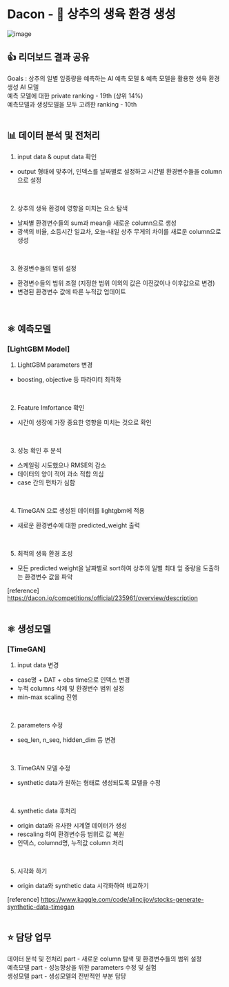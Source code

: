# Dacon - 🥬 상추의 생육 환경 생성
![image](https://user-images.githubusercontent.com/92291198/236023180-d177d518-7f9f-45f0-b0b3-6fa41b3149de.png)

## 👍 리더보드 결과 공유
Goals : 상추의 일별 잎중량을 예측하는 AI 예측 모델 & 예측 모델을 활용한 생육 환경 생성 AI 모델 <br>
예측 모델에 대한 private ranking - 19th (상위 14%) <br>
예측모델과 생성모델을 모두 고려한 ranking - 10th <br>
<br>

## 📊 데이터 분석 및 전처리
1. input data & ouput data 확인
* output 형태에 맞추어, 인덱스를 날짜별로 설정하고 시간별 환경변수들을 column으로 설정 <br>
 <br>

2. 상추의 생육 환경에 영향을 미치는 요소 탐색
* 날짜별 환경변수들의 sum과 mean을 새로운 column으로 생성
* 광색의 비율, 소등시간 일교차, 오늘-내일 상추 무게의 차이를 새로운 column으로 생성 <br>
<br>

3. 환경변수들의 범위 설정
* 환경변수들의 범위 조절 (지정한 범위 이외의 값은 이전값이나 이후값으로 변경)
* 변경된 환경변수 값에 따른 누적값 업데이트  <br>
 <br>
 
## ⚛️ 예측모델 
### **[LightGBM Model]** <br> 
1. LightGBM parameters 변경
* boosting, objective 등 파라미터 최적화<br>
<br>

2. Feature Imfortance 확인
* 시간이 생장에 가장 중요한 영향을 미치는 것으로 확인 <br>
<br>

3. 성능 확인 후 분석
* 스케일링 시도했으나 RMSE의 감소
* 데이터의 양이 적어 과소 적합 의심
* case 간의 편차가 심함<br>
<br>

4. TimeGAN 으로 생성된 데이터를 lightgbm에 적용
* 새로운 환경변수에 대한 predicted_weight 출력<br>
<br>

5. 최적의 생육 환경 조성
* 모든 predicted weight을 날짜별로 sort하여 상추의 일별 최대 잎 중량을 도출하는 환경변수 값을 파악

[reference] https://dacon.io/competitions/official/235961/overview/description <br>
<br>
 
## ⚛️ 생성모델
### **[TimeGAN]** <br>
1. input data 변경
* case명 + DAT + obs time으로 인덱스 변경
* 누적 columns 삭제 및 환경변수 범위 설정 
* min-max scaling 진행 <br>
<br>

2. parameters 수정
* seq_len, n_seq, hidden_dim 등 변경 <br>
<br>

3. TimeGAN 모델 수정
* synthetic data가 원하는 형태로 생성되도록 모델을 수정 <br>
<br>

4. synthetic data 후처리
* origin data와 유사한 시계열 데이터가 생성
* rescaling 하여 환경변수등 범위로 값 복원
* 인덱스, columnd명, 누적값 column 처리 <br>
<br>

5. 시각화 하기
* origin data와 synthetic data 시각화하여 비교하기 <br>

[reference] https://www.kaggle.com/code/alincijov/stocks-generate-synthetic-data-timegan <br>
<br>

## ⭐ 담당 업무
데이터 분석 및 전처리 part - 새로운 column 탐색 및 환경변수들의 범위 설정 <br>
예측모델 part - 성능향상을 위한 parameters 수정 및 실험 <br>
생성모델 part - 생성모델의 전반적인 부분 담당 <br>
<br>

